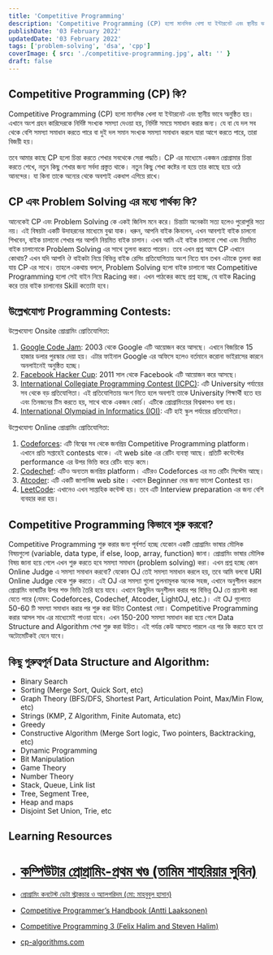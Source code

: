 ```yaml
---
title: 'Competitive Programming'
description: 'Competitive Programming (CP) হলো মানসিক খেলা যা ইন্টারনেট এবং স্থানীয় ভাবে অনুষ্ঠিত হয়। এখানে অংশ গ্রহন কারিদেরকে নির্দিষ্ট সংখ্যক সমস্যা দেওয়া হয়, নির্দিষ্ট সময়ে সমাধান করার জন্য।'
publishDate: '03 February 2022'
updatedDate: '03 February 2022'
tags: ['problem-solving', 'dsa', 'cpp']
coverImage: { src: './competitive-programming.jpg', alt: '' }
draft: false
---
```


## Competitive Programming (CP) কি?

Competitive Programming (CP) হলো মানসিক খেলা যা ইন্টারনেট এবং স্থানীয় ভাবে অনুষ্ঠিত হয়। এখানে অংশ গ্রহন কারিদেরকে নির্দিষ্ট সংখ্যক সমস্যা দেওয়া হয়, নির্দিষ্ট সময়ে সমাধান করার জন্য। যে বা যে দল সব থেকে বেশি সমস্যা সমাধান করতে পারে বা দুই দল সমান সংখ্যক সমস্যা সমাধান করলে যারা আগে করতে পারে, তারা বিজয়ী হয়।

তবে আমার কাছে CP হলো চিন্তা করতে শেখার সবথেকে সেরা পদ্ধতি। CP এর মাধ্যেমে একজন প্রোগ্রামার চিন্তা করতে শেখে, নতুন কিছু শেখার জন্য সর্বদা প্রস্তুত থাকে। নতুন কিছু শেখা কষ্টের না হয়ে তার কাছে হয়ে ওঠে আনন্দের। যা কিনা তাকে অন্যের থেকে অবশ্যই একধাপ এগিয়ে রাখে।

## CP এবং Problem Solving এর মধ্যে পার্থক্য কি?

আনেকেই CP এবং Problem Solving কে একই জিনিস মনে করে। চিন্তাটা অনেকটা সত্য হলেও পুরোপুরি সত্য নয়। এই বিষয়টা একটি উদাহরনের মাধ্যেমে বুঝা যাক। ধরুন, আপনি বাইক কিনলেন, এখন আবশ্যই বাইক চালনো শিখবেন, বাইক চালানো শেখার পর আপনি নিয়মিত বাইক চালান। এখন আমি এই বাইক চালানো শেখা এবং নিয়মিত বাইক চালানোকে Problem Solving এর সাথে তুলনা করতে পারেন। তবে এখন প্রশ্ন আসে CP এখানে কোথায়? এখন যদি আপনি ঔ বাইকটা নিয়ে বিভিন্ন বাইক রেসিং প্রতিযোগিতায় অংশ নিতে যান তখন এটাকে তুলনা করা যায় CP এর সাথে। তাহলে একথায় বললে, Problem Solving হলো বাইক চালানো আর Competitive Programming হলো সেই বাইন নিয়ে Racing করা। এখন পাঠকের কাছে প্রশ্ন হচ্ছে, যে বাইক Racing করে তার বাইক চালানোর Skill কতোটা হবে।

## উল্লেখযোগ্য Programming Contests:

উল্লেখযোগ্য Onsite প্রোগ্রামিং প্রোতিযােগিতা:

1. [Google Code Jam](https://en.wikipedia.org/wiki/Google_Code_Jam): 2003 থেকে Google এটি আয়োজন করে আসছে। এখানে বিজয়িকে 15 হাজার ডলার পুরস্কার দেয়া হয়। এটার ফাইনাল Google এর অফিসে হলেও বর্তমানে করোনা ভাইরাসের কারনে অনলাইনেই অনুষ্ঠিত হচ্ছে।
2. [Facebook Hacker Cup](https://en.wikipedia.org/wiki/Facebook_Hacker_Cup): 2011 সাল থেকে Facebook এটি আয়োজন করে আসছে।
3. [International Collegiate Programming Contest (ICPC)](https://en.wikipedia.org/wiki/International_Collegiate_Programming_Contest): এটি University পর্যায়ের সব থেকে বড় প্রতিযােগিতা। এই প্রতিযােগিতায় অংশ নিতে হলে অবশ্যই তাকে University শিক্ষার্থী হতে হয় এবং তিনজনের টিম করতে হয়, সাথে থাকে একজন কোর্চ। এটিকে প্রোগ্রামিংয়ের বিশ্বকাপও বলা হয়।
4. [International Olympiad in Informatics (IOI)](https://en.wikipedia.org/wiki/International_Olympiad_in_Informatics): এটি হাই স্কুল পর্যায়ের প্রতিযােগিতা।

উল্লেখযোগ্য Online প্রোগ্রামিং প্রোতিযােগিতা:

1. [Codeforces](https://codeforces.com): এটি বিশ্বের সব থেকে জনপ্রিয় Competitive Programming platform। এখানে প্রতি সপ্তাহেই contests থাকে। এই web site এর রেটিং ব্যবস্থা আছে। প্রতিটি কন্টেস্টের performance এর উপর ভিত্তি করে রেটিং বাড়ে কমে।
2. [Codechef](https://www.codechef.com/): এটিও অন্যতম জনপ্রিয় platform। এটিরও Codeforces এর মত রেটিং সিস্টেম আছে।
3. [Atcoder](https://atcoder.jp/): এটি একটি জাপানিজ web site। এখানে Beginner দের জন্য ভালো Contest হয়।
4. [LeetCode](https://leetcode.com/): এখানেও এখন সাপ্তাহিক কন্টেস্ট হয়। তবে এটি Interview preparation এর জন্য বেশি ব্যবহার করা হয়।

## Competitive Programming কিভাবে শুরু করবো?

Competitive Programming শুরু করার জন্য পূর্বশর্ত হচ্ছে যেকোন একটি প্রোগ্রামিং ভাষার মৌলিক বিষয়গুলো (variable, data type, if else, loop, array, function) জানা। প্রোগ্রামিং ভাষার মৌলিক বিষয় জানা হয়ে গেলে এখন শুরু করতে হবে সমস্যা সমাধান (problem solving) করা। এখন প্রশ্ন হচ্ছে কোন Online Judge এ সমস্যা সমাধান করবো? যেকোন OJ তেই সমস্যা সমাধান করলে হয়, তবে আমি বলবো URI Online Judge থেকে শুরু করতে। এই OJ এর সমস্যা গুলো তুলনামূলক অনেক সহজ, এখানে অনুশীলন করলে প্রোগ্রামিং ভাষাটির উপর শক্ত ভিত্তি তৈরি হয়ে যাবে। এখানে কিছুদিন অনুশীলন করার পর বিভিন্ন OJ তে প্রচেস্টা করা যেতে পারে (যেমন: Codeforces, Codechef, Atcoder, LightOJ, etc.)। এই OJ গুলোতে 50-60 টি সমস্যা সমাধান করার পর শুরু করা উচিত Contest দেয়া। Competitive Programming করার আসল সাধ এর মাধ্যেমেই পাওয়া যাবে। এখন 150-200 সমস্যা সমাধান করা হয়ে গেলে Data Structure and Algorithm শেখা শুরু করা উচিত। এই পর্যন্ত কেউ আসতে পারলে এর পর কি করতে হবে তা অটোমেটিকই যেনে যাবে।

## কিছু গুরুত্বপূর্ন Data Structure and Algorithm:

- Binary Search
- Sorting (Merge Sort, Quick Sort, etc)
- Graph Theory (BFS/DFS, Shortest Part, Articulation Point, Max/Min Flow, etc)
- Strings (KMP, Z Algorithm, Finite Automata, etc)
- Greedy
- Constructive Algorithm (Merge Sort logic, Two pointers, Backtracking, etc)
- Dynamic Programming
- Bit Manipulation
- Game Theory
- Number Theory
- Stack, Queue, Link list
- Tree, Segment Tree,
- Heap and maps
- Disjoint Set Union, Trie, etc

## Learning Resources

- # [কম্পিউটার প্রোগ্রামিং-প্রথম খণ্ড (তামিম শাহরিয়ার সুবিন)](https://www.rokomari.com/book/166987/computer-programming--1st-part)

- [প্রোগ্রামিং কনটেস্ট ডেটা স্ট্রাকচার ও অ্যালগরিদম (মো: মাহবুবুল হাসান)](http://dimik.pub/book/77/programming-contest-data-structure-and-algorithm)
- [Competitive Programmer’s Handbook (Antti Laaksonen)](https://cses.fi/book/book.pdf)
- [Competitive Programming 3 (Felix Halim and Steven Halim)](https://cpbook.net/)
- [cp-algorithms.com ](https://cp-algorithms.com/)
